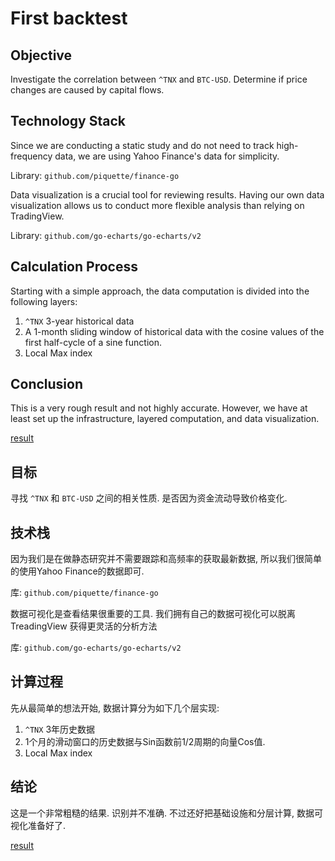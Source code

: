 # First backtest

## Objective

Investigate the correlation between `^TNX` and `BTC-USD`. Determine if price changes are caused by capital flows.

## Technology Stack

Since we are conducting a static study and do not need to track high-frequency data, we are using Yahoo Finance's data for simplicity.

Library: `github.com/piquette/finance-go`

Data visualization is a crucial tool for reviewing results. Having our own data visualization allows us to conduct more flexible analysis than relying on TradingView.

Library: `github.com/go-echarts/go-echarts/v2`

## Calculation Process

Starting with a simple approach, the data computation is divided into the following layers:

1. `^TNX` 3-year historical data
2. A 1-month sliding window of historical data with the cosine values of the first half-cycle of a sine function.
3. Local Max index

## Conclusion

This is a very rough result and not highly accurate. However, we have at least set up the infrastructure, layered computation, and data visualization.

[result](images/1.png)

## 目标

寻找 `^TNX` 和 `BTC-USD` 之间的相关性质. 是否因为资金流动导致价格变化. 

## 技术栈

因为我们是在做静态研究并不需要跟踪和高频率的获取最新数据, 所以我们很简单的使用Yahoo Finance的数据即可. 

库: `github.com/piquette/finance-go`

数据可视化是查看结果很重要的工具. 我们拥有自己的数据可视化可以脱离 TreadingView 获得更灵活的分析方法

库: `github.com/go-echarts/go-echarts/v2`


## 计算过程

先从最简单的想法开始, 数据计算分为如下几个层实现:

1. `^TNX` 3年历史数据
2. 1个月的滑动窗口的历史数据与Sin函数前1/2周期的向量Cos值.
3. Local Max index

## 结论

这是一个非常粗糙的结果. 识别并不准确. 
不过还好把基础设施和分层计算, 数据可视化准备好了. 

[result](images/1.png)